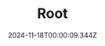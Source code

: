 ---
title: "Root"
id: 965580
date: 2024-11-18T00:00:09.344Z
link: games/steam/recent/root
image: http://media.steampowered.com/steamcommunity/public/images/apps/965580/18008c5174b3c919fb15543d0f7527875a2095ef.jpg
playtime_2weeks: 30
playtime_forever: 35
playtime_windows_forever: 0
playtime_mac_forever: 0
playtime_linux_forever: 35
playtime_deck_forever: 35
---
